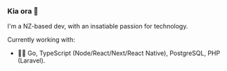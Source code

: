 ### Kia ora 🤙

I'm a NZ-based dev, with an insatiable passion for technology.

Currently working with:

- 🧑‍💻 Go, TypeScript (Node/React/Next/React Native), PostgreSQL, PHP (Laravel).

<!--
**aleksbeer/aleksbeer** is a ✨ _special_ ✨ repository because its `README.md` (this file) appears on your GitHub profile.

Here are some ideas to get you started:

- 🔭 I’m currently working on ...
- 🌱 I’m currently learning ...
- 👯 I’m looking to collaborate on ...
- 🤔 I’m looking for help with ...
- 💬 Ask me about ...
- 📫 How to reach me: ...
- 😄 Pronouns: ...
- ⚡ Fun fact: ...
-->
